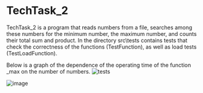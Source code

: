 # TechTask_2
TechTask_2 is a program that reads numbers from a file, searches among these numbers for the minimum number, the maximum number, and counts their total sum and product.
In the directory src\tests contains tests that check the correctness of the functions (TestFunction), as well as load tests (TestLoadFunction).

Below is a graph of the dependence of the operating time of the function _max on the number of numbers.
![tests](https://github.com/LazySquare/TechTask_2/assets/167713992/5df1ed4b-dcdd-4dcb-b056-111a0cffb833)

![image](https://github.com/LazySquare/TechTask_2/assets/167713992/d9989da0-ad47-4edc-aa98-1c764d548026)

